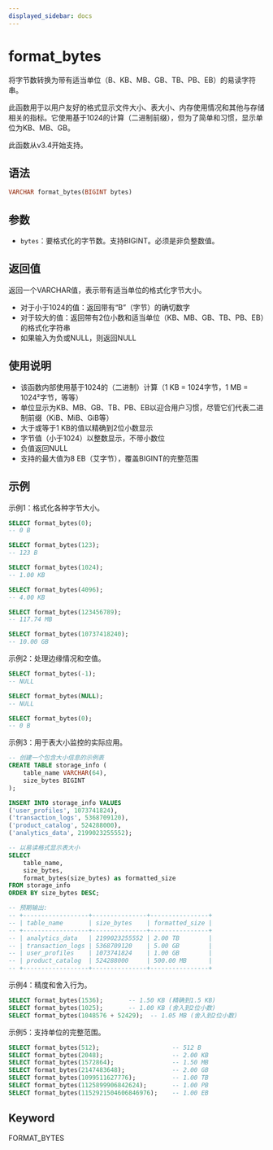 ```yaml
---
displayed_sidebar: docs
---
```


# format_bytes

将字节数转换为带有适当单位（B、KB、MB、GB、TB、PB、EB）的易读字符串。

此函数用于以用户友好的格式显示文件大小、表大小、内存使用情况和其他与存储相关的指标。它使用基于1024的计算（二进制前缀），但为了简单和习惯，显示单位为KB、MB、GB。

此函数从v3.4开始支持。

## 语法

```Haskell
VARCHAR format_bytes(BIGINT bytes)
```

## 参数

- `bytes`：要格式化的字节数。支持BIGINT。必须是非负整数值。

## 返回值

返回一个VARCHAR值，表示带有适当单位的格式化字节大小。

- 对于小于1024的值：返回带有“B”（字节）的确切数字
- 对于较大的值：返回带有2位小数和适当单位（KB、MB、GB、TB、PB、EB）的格式化字符串
- 如果输入为负或NULL，则返回NULL

## 使用说明

- 该函数内部使用基于1024的（二进制）计算（1 KB = 1024字节，1 MB = 1024²字节，等等）
- 单位显示为KB、MB、GB、TB、PB、EB以迎合用户习惯，尽管它们代表二进制前缀（KiB、MiB、GiB等）
- 大于或等于1 KB的值以精确到2位小数显示
- 字节值（小于1024）以整数显示，不带小数位
- 负值返回NULL
- 支持的最大值为8 EB（艾字节），覆盖BIGINT的完整范围

## 示例

示例1：格式化各种字节大小。

```sql
SELECT format_bytes(0);
-- 0 B

SELECT format_bytes(123);
-- 123 B

SELECT format_bytes(1024);
-- 1.00 KB

SELECT format_bytes(4096);
-- 4.00 KB

SELECT format_bytes(123456789);
-- 117.74 MB

SELECT format_bytes(10737418240);
-- 10.00 GB
```

示例2：处理边缘情况和空值。

```sql
SELECT format_bytes(-1);
-- NULL

SELECT format_bytes(NULL);
-- NULL

SELECT format_bytes(0);
-- 0 B
```

示例3：用于表大小监控的实际应用。

```sql
-- 创建一个包含大小信息的示例表
CREATE TABLE storage_info (
    table_name VARCHAR(64),
    size_bytes BIGINT
);

INSERT INTO storage_info VALUES
('user_profiles', 1073741824),
('transaction_logs', 5368709120),
('product_catalog', 524288000),
('analytics_data', 2199023255552);

-- 以易读格式显示表大小
SELECT 
    table_name,
    size_bytes,
    format_bytes(size_bytes) as formatted_size
FROM storage_info
ORDER BY size_bytes DESC;

-- 预期输出:
-- +------------------+---------------+----------------+
-- | table_name       | size_bytes    | formatted_size |
-- +------------------+---------------+----------------+
-- | analytics_data   | 2199023255552 | 2.00 TB        |
-- | transaction_logs | 5368709120    | 5.00 GB        |
-- | user_profiles    | 1073741824    | 1.00 GB        |
-- | product_catalog  | 524288000     | 500.00 MB      |
-- +------------------+---------------+----------------+
```

示例4：精度和舍入行为。

```sql
SELECT format_bytes(1536);       -- 1.50 KB (精确到1.5 KB)
SELECT format_bytes(1025);       -- 1.00 KB (舍入到2位小数)
SELECT format_bytes(1048576 + 52429);  -- 1.05 MB (舍入到2位小数)
```

示例5：支持单位的完整范围。

```sql
SELECT format_bytes(512);                    -- 512 B
SELECT format_bytes(2048);                   -- 2.00 KB  
SELECT format_bytes(1572864);                -- 1.50 MB
SELECT format_bytes(2147483648);             -- 2.00 GB
SELECT format_bytes(1099511627776);          -- 1.00 TB
SELECT format_bytes(1125899906842624);       -- 1.00 PB
SELECT format_bytes(1152921504606846976);    -- 1.00 EB
```

## Keyword

FORMAT_BYTES